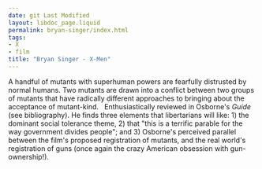 ```yaml
---
date: git Last Modified
layout: libdoc_page.liquid
permalink: bryan-singer/index.html
tags:
- X
- film
title: "Bryan Singer - X-Men"
---
```


A handful of mutants with superhuman powers  are fearfully distrusted by normal humans. Two mutants are drawn  into a conflict between two groups of mutants that have radically  different approaches to bringing about the acceptance of  mutant-kind.
 
Enthusiastically reviewed in Osborne's _Guide_ (see bibliography). He finds three elements  that libertarians will like: 1) the dominant social tolerance theme,  2) that "this is a terrific parable for the way government divides  people"; and 3) Osborne's perceived parallel between the film's  proposed registration of mutants, and the real world's registration  of guns (once again the crazy American obsession with  gun-ownership!).